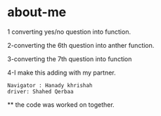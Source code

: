 # about-me
  1 converting  yes/no question into function.

  2-converting the 6th question into anther function.

  3-converting the 7th question into function

  4-I make this adding with my partner.

    Navigator : Hanady khrishah
    driver: Shahed Qerbaa

   ** the code was worked on together.

  
